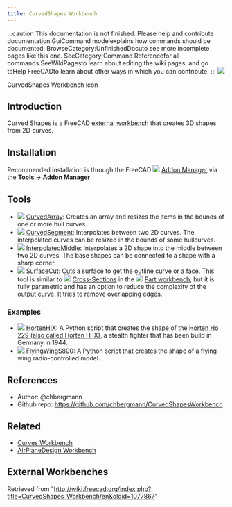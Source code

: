 ```yaml
---
title: CurvedShapes Workbench
---
```


:::caution
This documentation is not finished. Please help and contribute documentation.GuiCommand modelexplains how commands should be documented. BrowseCategory:UnfinishedDocuto see more incomplete pages like this one. SeeCategory:Command Referencefor all commands.SeeWikiPagesto learn about editing the wiki pages, and go toHelp FreeCADto learn about other ways in which you can contribute.
:::
![](/images/CurvedShapes_workbench_icon.svg)

CurvedShapes Workbench icon

## Introduction

Curved Shapes is a FreeCAD [external workbench](/External_workbenches "External workbenches") that creates 3D shapes from 2D curves.

## Installation

Recommended installation is through the FreeCAD ![](/images/Std_AddonMgr.svg) [Addon Manager](/Std_AddonMgr "Std AddonMgr") via the **Tools → Addon Manager**

## Tools

- ![](/images/CurvedShapes_CurvedArray.svg) [CurvedArray](/CurvedShapes_CurvedArray "CurvedShapes CurvedArray"): Creates an array and resizes the items in the bounds of one or more hull curves.
- ![](/images/CurvedShapes_CurvedSegment.svg) [CurvedSegment](/index.php?title=CurvedShapes_CurvedSegment&action=edit&redlink=1 "CurvedShapes CurvedSegment (page does not exist)"): Interpolates between two 2D curves. The interpolated curves can be resized in the bounds of some hullcurves.
- ![](/images/CurvedShapes_InterpolatedMiddle.svg) [InterpolatedMiddle](/index.php?title=CurvedShapes_InterpolatedMiddle&action=edit&redlink=1 "CurvedShapes InterpolatedMiddle (page does not exist)"): Interpolates a 2D shape into the middle between two 2D curves. The base shapes can be connected to a shape with a sharp corner.
- ![](/images/CurvedShapes_SurfaceCut.svg) [SurfaceCut](/index.php?title=CurvedShapes_SurfaceCut&action=edit&redlink=1 "CurvedShapes SurfaceCut (page does not exist)"): Cuts a surface to get the outline curve or a face. This tool is similar to ![](/images/Part_CrossSections.svg) [Cross-Sections](/Part_CrossSections "Part CrossSections") in the ![](/images/Workbench_Part.svg) [Part workbench](/Part_Workbench "Part Workbench"), but it is fully parametric and has an option to reduce the complexity of the output curve. It tries to remove overlapping edges.

### Examples

- ![](/images/CurvedShapes_HortenHIX.svg) [HortenHIX](/index.php?title=CurvedShapes_HortenHIX&action=edit&redlink=1 "CurvedShapes HortenHIX (page does not exist)"): A Python script that creates the shape of the [Horten Ho 229 (also called Horten H IX)](https://en.wikipedia.org/wiki/Horten_Ho_229), a stealth fighter that has been build in Germany in 1944.
- ![](/images/CurvedShapes_FlyingWingS800.svg) [FlyingWingS800](/index.php?title=CurvedShapes_FlyingWingS800&action=edit&redlink=1 "CurvedShapes FlyingWingS800 (page does not exist)"): A Python script that creates the shape of a flying wing radio-controlled model.

## References

- Author: @chbergmann
- Github repo: <https://github.com/chbergmann/CurvedShapesWorkbench>

## Related

- [Curves Workbench](/Curves_Workbench "Curves Workbench")
- [AirPlaneDesign Workbench](https://github.com/FredsFactory/FreeCAD_AirPlaneDesign)

## External Workbenches

Retrieved from "<http://wiki.freecad.org/index.php?title=CurvedShapes_Workbench/en&oldid=1077867>"
